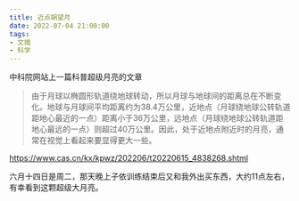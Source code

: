 ```yaml
---
title: 近点朔望月
date: 2022-07-04 21:00:00
tags: 
- 文摘
- 科学
---
```


中科院网站上一篇科普超级月亮的文章

> 由于月球以椭圆形轨道绕地球转动，所以月球与地球间的距离总在不断变化。地球与月球间平均距离约为38.4万公里，近地点（月球绕地球公转轨道距地心最近的一点）距离小于36万公里，远地点（月球绕地球公转轨道距地心最远的一点）则超过40万公里。因此，处于近地点附近时的月亮，通常在视觉上看起来要显得更大一些。

https://www.cas.cn/kx/kpwz/202206/t20220615_4838268.shtml

六月十四日是周二，那天晚上子依训练结束后又和我外出买东西，大约11点左右，有幸看到这颗超级大月亮。
